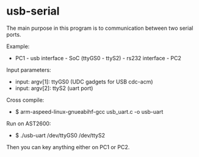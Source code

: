 

usb-serial
============

The main purpose in this program is to communication between two serial ports.

Example:
- PC1 - usb interface - SoC (ttyGS0 - ttyS2) - rs232 interface - PC2

Input parameters:
- input: argv[1]: ttyGS0 (UDC gadgets for USB cdc-acm)
- input: argv[2]: ttyS2 (uart port)

Cross compile:
- $ arm-aspeed-linux-gnueabihf-gcc usb_uart.c -o usb-uart

Run on AST2600:
- $ ./usb-uart /dev/ttyGS0 /dev/ttyS2

Then you can key anything either on PC1 or PC2.
